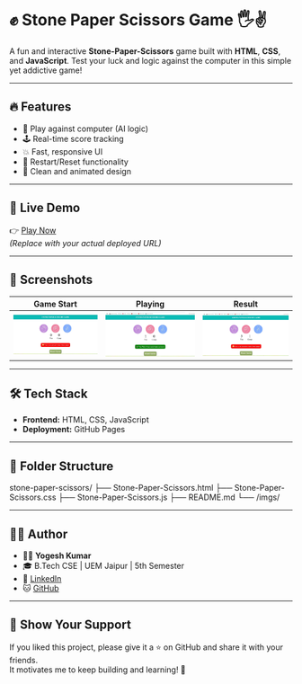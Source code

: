 # ✊ Stone Paper Scissors Game 🖐️✌️

A fun and interactive **Stone-Paper-Scissors** game built with **HTML**, **CSS**, and **JavaScript**. Test your luck and logic against the computer in this simple yet addictive game!

---

## 🔥 Features

- 🧠 Play against computer (AI logic)
- 🕹️ Real-time score tracking
- 💥 Fast, responsive UI
- 🔁 Restart/Reset functionality
- 🎨 Clean and animated design

---

## 🚀 Live Demo

👉 [Play Now](https://github.com/Yogesh-Kumar-33/MINI-PROJECT/tree/main/STONE-PAPER-SCISSORS)  
_(Replace with your actual deployed URL)_

---

## 📸 Screenshots

| Game Start | Playing | Result |
|------------|---------|--------|
| ![Start](./Game_SS/reset.jpg) | ![Playing](./Game_SS/win.jpg) | ![Result](./Game_SS/loss.jpg) | ![Result](./Game_SS/Draw.jpg)

---

## 🛠️ Tech Stack

- **Frontend:** HTML, CSS, JavaScript
- **Deployment:** GitHub Pages

---

## 📂 Folder Structure

stone-paper-scissors/
├── Stone-Paper-Scissors.html
├── Stone-Paper-Scissors.css
├── Stone-Paper-Scissors.js
├── README.md
└── /imgs/


---

## 🧑‍💻 Author

- 👨‍💻 **Yogesh Kumar**
- 🎓 B.Tech CSE | UEM Jaipur | 5th Semester
- 🔗 [LinkedIn](https://www.linkedin.com/in/yogesh-kumar-2223b42a2/?trk=public-profile-join-page)
- 🐱 [GitHub](https://github.com/Yogesh-Kumar-33/MINI-PROJECT)

---

## 🌟 Show Your Support

If you liked this project, please give it a ⭐ on GitHub and share it with your friends.  
It motivates me to keep building and learning! 🙌

